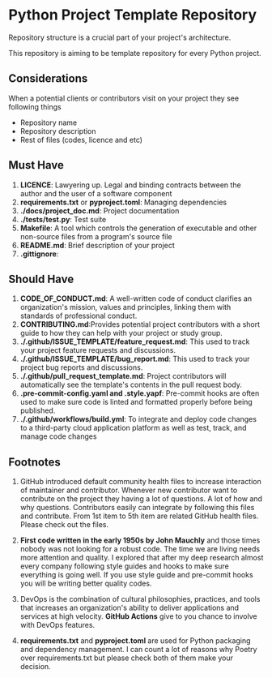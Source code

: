 # Python Project Template Repository


Repository structure is a crucial part of your project's architecture.

This repository is aiming to be template repository for every Python project.

## Considerations

When a potential clients or contributors visit on your project they see following things
* Repository name
* Repository description
* Rest of files (codes, licence and etc)

## Must Have

1. **LICENCE**: Lawyering up. Legal and binding contracts between the author and the user of a software component
2. **requirements.txt** or **pyproject.toml**: Managing dependencies
3. **./docs/project_doc.md**: Project documentation
4. **./tests/test.py**: Test suite
5. **Makefile**: A tool which controls the generation of executable and other non-source files from a program's source file
6. **README.md**: Brief description of your project
7. **.gittignore**:

## Should Have

1. **CODE_OF_CONDUCT.md**: A well-written code of conduct clarifies an organization's mission, values and principles, linking them with standards of professional conduct.
2. **CONTRIBUTING.md**:Provides potential project contributors with a short guide to how they can help with your project or study group.
3. **./.github/ISSUE_TEMPLATE/feature_request.md**: This used to track your project feature requests and discussions.
4. **./.github/ISSUE_TEMPLATE/bug_report.md**: This used to track your project bug reports and discussions.
5. **./.github/pull_request_template.md**: Project contributors will automatically see the template's contents in the pull request body.
6. **.pre-commit-config.yaml and .style.yapf**: Pre-commit hooks are often used to make sure code is linted and formatted properly before being published.
7. **./.github/workflows/build.yml**: To integrate and deploy code changes to a third-party cloud application platform as well as test, track, and manage code changes

## Footnotes

1. GitHub introduced default community health files to increase interaction of maintainer and contributor. Whenever new contributor want to contribute on the project they having a lot of questions. A lot of how and why questions. Contributors easily can integrate by following this files and contribute. From 1st item to 5th item are related GitHub health files. Please check out the files.

2. **First code written in the early 1950s by John Mauchly** and those times nobody was not looking for a robust code. The time we are living needs more attention and quality. I explored that after my deep research almost every company following style guides and hooks to make sure everything is going well. If you use style guide and pre-commit hooks you will be writing better quality codes.

3. DevOps is the combination of cultural philosophies, practices, and tools that increases an organization's ability to deliver applications and services at high velocity. **GitHub Actions** give to you chance to involve with DevOps features.

4. **requirements.txt** and **pyproject.toml** are used for Python packaging and dependency management. I can count a lot of reasons why Poetry over requirements.txt but please check both of them make your decision.

